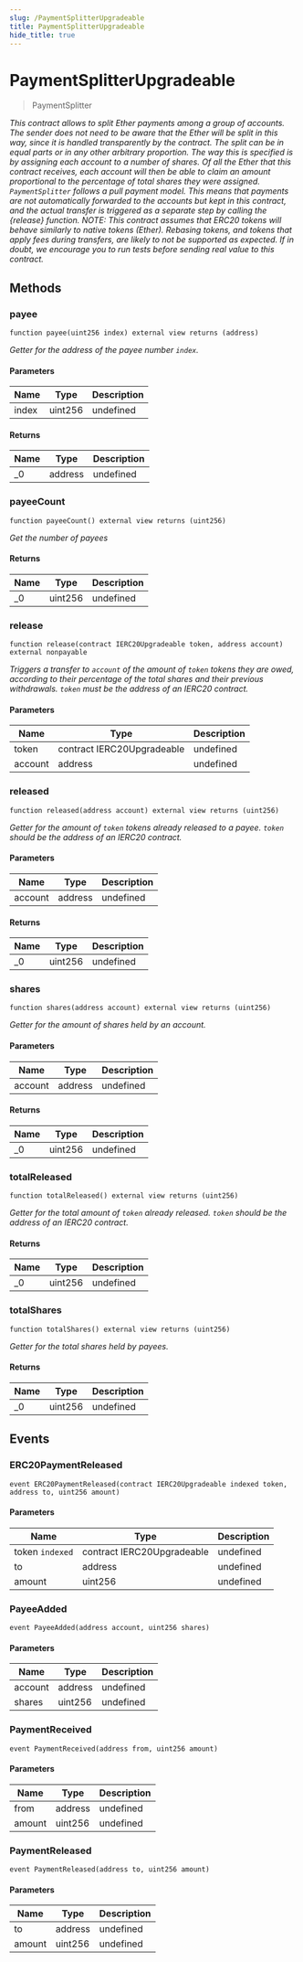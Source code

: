 ```yaml
---
slug: /PaymentSplitterUpgradeable
title: PaymentSplitterUpgradeable
hide_title: true
---
```


# PaymentSplitterUpgradeable

> PaymentSplitter

_This contract allows to split Ether payments among a group of accounts. The sender does not need to be aware that the Ether will be split in this way, since it is handled transparently by the contract. The split can be in equal parts or in any other arbitrary proportion. The way this is specified is by assigning each account to a number of shares. Of all the Ether that this contract receives, each account will then be able to claim an amount proportional to the percentage of total shares they were assigned. `PaymentSplitter` follows a *pull payment* model. This means that payments are not automatically forwarded to the accounts but kept in this contract, and the actual transfer is triggered as a separate step by calling the {release} function. NOTE: This contract assumes that ERC20 tokens will behave similarly to native tokens (Ether). Rebasing tokens, and tokens that apply fees during transfers, are likely to not be supported as expected. If in doubt, we encourage you to run tests before sending real value to this contract._

## Methods

### payee

```solidity
function payee(uint256 index) external view returns (address)
```

_Getter for the address of the payee number `index`._

#### Parameters

| Name  | Type    | Description |
| ----- | ------- | ----------- |
| index | uint256 | undefined   |

#### Returns

| Name | Type    | Description |
| ---- | ------- | ----------- |
| \_0  | address | undefined   |

### payeeCount

```solidity
function payeeCount() external view returns (uint256)
```

_Get the number of payees_

#### Returns

| Name | Type    | Description |
| ---- | ------- | ----------- |
| \_0  | uint256 | undefined   |

### release

```solidity
function release(contract IERC20Upgradeable token, address account) external nonpayable
```

_Triggers a transfer to `account` of the amount of `token` tokens they are owed, according to their percentage of the total shares and their previous withdrawals. `token` must be the address of an IERC20 contract._

#### Parameters

| Name    | Type                       | Description |
| ------- | -------------------------- | ----------- |
| token   | contract IERC20Upgradeable | undefined   |
| account | address                    | undefined   |

### released

```solidity
function released(address account) external view returns (uint256)
```

_Getter for the amount of `token` tokens already released to a payee. `token` should be the address of an IERC20 contract._

#### Parameters

| Name    | Type    | Description |
| ------- | ------- | ----------- |
| account | address | undefined   |

#### Returns

| Name | Type    | Description |
| ---- | ------- | ----------- |
| \_0  | uint256 | undefined   |

### shares

```solidity
function shares(address account) external view returns (uint256)
```

_Getter for the amount of shares held by an account._

#### Parameters

| Name    | Type    | Description |
| ------- | ------- | ----------- |
| account | address | undefined   |

#### Returns

| Name | Type    | Description |
| ---- | ------- | ----------- |
| \_0  | uint256 | undefined   |

### totalReleased

```solidity
function totalReleased() external view returns (uint256)
```

_Getter for the total amount of `token` already released. `token` should be the address of an IERC20 contract._

#### Returns

| Name | Type    | Description |
| ---- | ------- | ----------- |
| \_0  | uint256 | undefined   |

### totalShares

```solidity
function totalShares() external view returns (uint256)
```

_Getter for the total shares held by payees._

#### Returns

| Name | Type    | Description |
| ---- | ------- | ----------- |
| \_0  | uint256 | undefined   |

## Events

### ERC20PaymentReleased

```solidity
event ERC20PaymentReleased(contract IERC20Upgradeable indexed token, address to, uint256 amount)
```

#### Parameters

| Name            | Type                       | Description |
| --------------- | -------------------------- | ----------- |
| token `indexed` | contract IERC20Upgradeable | undefined   |
| to              | address                    | undefined   |
| amount          | uint256                    | undefined   |

### PayeeAdded

```solidity
event PayeeAdded(address account, uint256 shares)
```

#### Parameters

| Name    | Type    | Description |
| ------- | ------- | ----------- |
| account | address | undefined   |
| shares  | uint256 | undefined   |

### PaymentReceived

```solidity
event PaymentReceived(address from, uint256 amount)
```

#### Parameters

| Name   | Type    | Description |
| ------ | ------- | ----------- |
| from   | address | undefined   |
| amount | uint256 | undefined   |

### PaymentReleased

```solidity
event PaymentReleased(address to, uint256 amount)
```

#### Parameters

| Name   | Type    | Description |
| ------ | ------- | ----------- |
| to     | address | undefined   |
| amount | uint256 | undefined   |
